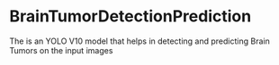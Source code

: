 # BrainTumorDetectionPrediction
The is an YOLO V10 model that helps in detecting and predicting Brain Tumors on the input images
